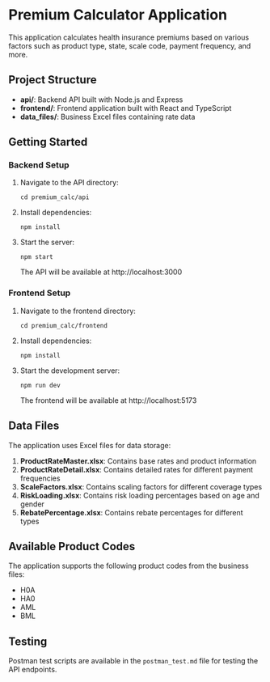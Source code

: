 # Premium Calculator Application

This application calculates health insurance premiums based on various factors such as product type, state, scale code, payment frequency, and more.

## Project Structure

- **api/**: Backend API built with Node.js and Express
- **frontend/**: Frontend application built with React and TypeScript
- **data_files/**: Business Excel files containing rate data

## Getting Started

### Backend Setup

1. Navigate to the API directory:
   ```
   cd premium_calc/api
   ```

2. Install dependencies:
   ```
   npm install
   ```

3. Start the server:
   ```
   npm start
   ```

   The API will be available at http://localhost:3000

### Frontend Setup

1. Navigate to the frontend directory:
   ```
   cd premium_calc/frontend
   ```

2. Install dependencies:
   ```
   npm install
   ```

3. Start the development server:
   ```
   npm run dev
   ```

   The frontend will be available at http://localhost:5173

## Data Files

The application uses Excel files for data storage:

1. **ProductRateMaster.xlsx**: Contains base rates and product information
2. **ProductRateDetail.xlsx**: Contains detailed rates for different payment frequencies
3. **ScaleFactors.xlsx**: Contains scaling factors for different coverage types
4. **RiskLoading.xlsx**: Contains risk loading percentages based on age and gender
5. **RebatePercentage.xlsx**: Contains rebate percentages for different types

## Available Product Codes

The application supports the following product codes from the business files:
- H0A
- HA0
- AML
- BML

## Testing

Postman test scripts are available in the `postman_test.md` file for testing the API endpoints.